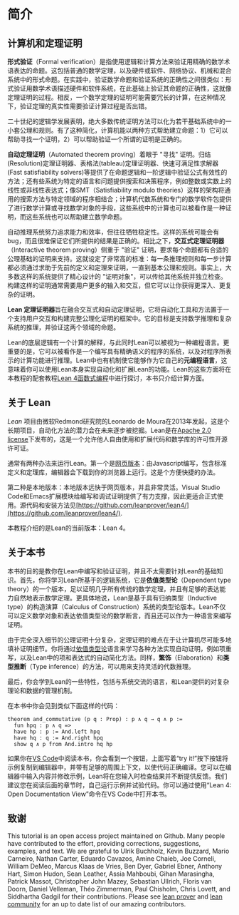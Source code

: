 <!--
Introduction
-->

简介
============

<!--
Computers and Theorem Proving
-->

计算机和定理证明
-----------------------------

<!--
*Formal verification* involves the use of logical and computational methods to establish claims that are expressed in
precise mathematical terms. These can include ordinary mathematical theorems, as well as claims that pieces of hardware
or software, network protocols, and mechanical and hybrid systems meet their specifications. In practice, there is not a
sharp distinction between verifying a piece of mathematics and verifying the correctness of a system: formal
verification requires describing hardware and software systems in mathematical terms, at which point establishing claims
as to their correctness becomes a form of theorem proving. Conversely, the proof of a mathematical theorem may require a
lengthy computation, in which case verifying the truth of the theorem requires verifying that the computation does what
it is supposed to do.
-->

**形式验证**（Formal verification）是指使用逻辑和计算方法来验证用精确的数学术语表达的命题。这包括普通的数学定理，以及硬件或软件、网络协议、机械和混合系统中的形式命题。在实践中，验证数学命题和验证系统的正确性之间很类似：形式验证用数学术语描述硬件和软件系统，在此基础上验证其命题的正确性，这就像定理证明的过程。相反，一个数学定理的证明可能需要冗长的计算，在这种情况下，验证定理的真实性需要验证计算过程是否出错。

<!--
The gold standard for supporting a mathematical claim is to provide a proof, and twentieth-century developments in logic
show most if not all conventional proof methods can be reduced to a small set of axioms and rules in any of a number of
foundational systems. With this reduction, there are two ways that a computer can help establish a claim: it can help
find a proof in the first place, and it can help verify that a purported proof is correct.
-->

二十世纪的逻辑学发展表明，绝大多数传统证明方法可以化为若干基础系统中的一小套公理和规则。有了这种简化，计算机能以两种方式帮助建立命题：1）它可以帮助寻找一个证明，2）可以帮助验证一个所谓的证明是正确的。

<!--
*Automated theorem proving* focuses on the "finding" aspect. Resolution theorem provers, tableau theorem provers, fast
satisfiability solvers, and so on provide means of establishing the validity of formulas in propositional and
first-order logic. Other systems provide search procedures and decision procedures for specific languages and domains,
such as linear or nonlinear expressions over the integers or the real numbers. Architectures like SMT ("satisfiability
modulo theories") combine domain-general search methods with domain-specific procedures. Computer algebra systems and
specialized mathematical software packages provide means of carrying out mathematical computations, establishing
mathematical bounds, or finding mathematical objects. A calculation can be viewed as a proof as well, and these systems,
too, help establish mathematical claims.
-->

**自动定理证明**（Automated theorem proving）着眼于 "寻找" 证明。归结(Resolution)定理证明器、表格法(tableau)定理证明器、快速可满足性求解器(Fast satisfiability solvers)等提供了在命题逻辑和一阶逻辑中验证公式有效性的方法；还有些系统为特定的语言和问题提供搜索和决策程序，例如整数或实数上的线性或非线性表达式；像SMT（Satisfiability modulo theories）这样的架构将通用的搜索方法与特定领域的程序相结合；计算机代数系统和专门的数学软件包提供了进行数学计算或寻找数学对象的手段，这些系统中的计算也可以被看作是一种证明，而这些系统也可以帮助建立数学命题。

<!--
Automated reasoning systems strive for power and efficiency, often at the expense of guaranteed soundness. Such systems
can have bugs, and it can be difficult to ensure that the results they deliver are correct. In contrast, *interactive
theorem proving* focuses on the "verification" aspect of theorem proving, requiring that every claim is supported by a
proof in a suitable axiomatic foundation. This sets a very high standard: every rule of inference and every step of a
calculation has to be justified by appealing to prior definitions and theorems, all the way down to basic axioms and
rules. In fact, most such systems provide fully elaborated "proof objects" that can be communicated to other systems and
checked independently. Constructing such proofs typically requires much more input and interaction from users, but it
allows you to obtain deeper and more complex proofs.
-->

自动推理系统努力追求能力和效率，但往往牺牲稳定性。这样的系统可能会有bug，而且很难保证它们所提供的结果是正确的。相比之下，**交互式定理证明器**（Interactive theorem proving）侧重于 "验证" 证明，要求每个命题都有合适的公理基础的证明来支持。这就设定了非常高的标准：每一条推理规则和每一步计算都必须通过求助于先前的定义和定理来证明，一直到基本公理和规则。事实上，大多数这样的系统提供了精心设计的 "证明对象"，可以传给其他系统并独立检查。构建这样的证明通常需要用户更多的输入和交互，但它可以让你获得更深入、更复杂的证明。

<!--
The *Lean Theorem Prover* aims to bridge the gap between interactive and automated theorem proving, by situating
automated tools and methods in a framework that supports user interaction and the construction of fully specified
axiomatic proofs. The goal is to support both mathematical reasoning and reasoning about complex systems, and to verify
claims in both domains.
-->

**Lean 定理证明器**旨在融合交互式和自动定理证明，它将自动化工具和方法置于一个支持用户交互和构建完整公理化证明的框架中。它的目标是支持数学推理和复杂系统的推理，并验证这两个领域的命题。

<!--
Lean's underlying logic has a computational interpretation, and Lean can be viewed equally well as a programming
language. More to the point, it can be viewed as a system for writing programs with a precise semantics, as well as
reasoning about the functions that the programs compute. Lean also has mechanisms to serve as its own *metaprogramming
language*, which means that you can implement automation and extend the functionality of Lean using Lean itself. These
aspects of Lean are described in the free online book, [Functional Programming in Lean](https://lean-lang.org/functional_programming_in_lean/), though computational
aspects of the system will make an appearance here.
-->

Lean的底层逻辑有一个计算的解释，与此同时Lean可以被视为一种编程语言。更重要的是，它可以被看作是一个编写具有精确语义的程序的系统，以及对程序所表示的计算功能进行推理。Lean中也有机制使它能够作为它自己的**元编程语言**，这意味着你可以使用Lean本身实现自动化和扩展Lean的功能。Lean的这些方面将在本教程的配套教程[Lean 4函数式编程](https://www.leanprover.cn/fp-lean-zh/)中进行探讨，本书只介绍计算方面。

<!--
About Lean
-->

关于 Lean
----------

<!--
The *Lean* project was launched by Leonardo de Moura at Microsoft Research Redmond in 2013. It is an ongoing, long-term
effort, and much of the potential for automation will be realized only gradually over time. Lean is released under the
[Apache 2.0 license](LICENSE), a permissive open source license that permits others to use and extend the code and
mathematical libraries freely.
-->

*Lean* 项目由微软Redmond研究院的Leonardo de Moura在2013年发起，这是个长期项目，自动化方法的潜力会在未来逐步被挖掘。Lean是在[Apache 2.0 license](LICENSE)下发布的，这是一个允许他人自由使用和扩展代码和数学库的许可性开源许可证。


<!--
To install Lean in your computer consider using the [Quickstart](https://github.com/leanprover/lean4/blob/master/doc/quickstart.md) instructions. The Lean source code, and instructions for building Lean, are available at
[https://github.com/leanprover/lean4/](https://github.com/leanprover/lean4/).


This tutorial describes the current version of Lean, known as Lean 4.
-->

通常有两种办法来运行Lean。第一个是[网页版本](https://live.lean-lang.org/)：由Javascript编写，包含标准定义和定理库，编辑器会下载到你的浏览器上运行。这是个方便快捷的办法。

第二种是本地版本：本地版本远快于网页版本，并且非常灵活。Visual Studio Code和Emacs扩展模块给编写和调试证明提供了有力支撑，因此更适合正式使用。源代码和安装方法见[https://github.com/leanprover/lean4/](https://github.com/leanprover/lean4/).

本教程介绍的是Lean的当前版本：Lean 4。

<!--
About this Book
-->

关于本书
---------------

<!--
This book is designed to teach you to develop and verify proofs in Lean. Much of the background information you will
need in order to do this is not specific to Lean at all. To start with, you will learn the logical system that Lean is
based on, a version of *dependent type theory* that is powerful enough to prove almost any conventional mathematical
theorem, and expressive enough to do it in a natural way. More specifically, Lean is based on a version of a system
known as the Calculus of Constructions with inductive types. Lean can not only define mathematical objects and express
mathematical assertions in dependent type theory, but it also can be used as a language for writing proofs.
-->


本书的目的是教你在Lean中编写和验证证明，并且不太需要针对Lean的基础知识。首先，你将学习Lean所基于的逻辑系统，它是**依值类型论**（Dependent type theory）的一个版本，足以证明几乎所有传统的数学定理，并且有足够的表达能力自然地表示数学定理。更具体地说，Lean是基于具有归纳类型（Inductive type）的构造演算（Calculus of Construction）系统的类型论版本。Lean不仅可以定义数学对象和表达依值类型论的数学断言，而且还可以作为一种语言来编写证明。

<!--
Because fully detailed axiomatic proofs are so complicated, the challenge of theorem proving is to have the computer
fill in as many of the details as possible. You will learn various methods to support this in [dependent type
theory](dependent_type_theory.md). For example, term rewriting, and Lean's automated methods for simplifying terms and
expressions automatically. Similarly, methods of *elaboration* and *type inference*, which can be used to support
flexible forms of algebraic reasoning.
-->

由于完全深入细节的公理证明十分复杂，定理证明的难点在于让计算机尽可能多地填补证明细节。你将通过[依值类型论](dependent_type_theory.md)语言来学习各种方法实现自动证明，例如项重写，以及Lean中的项和表达式的自动简化方法。同样，**繁饰**（Elaboration）和**类型推断**（Type inference）的方法，可以用来支持灵活的代数推理。


<!--
Finally, you will learn about features that are specific to Lean, including the language you use to communicate
with the system, and the mechanisms Lean offers for managing complex theories and data.

Throughout the text you will find examples of Lean code like the one below:
-->

最后，你会学到Lean的一些特性，包括与系统交流的语言，和Lean提供的对复杂理论和数据的管理机制。

在本书中你会见到类似下面这样的代码：

```lean
theorem and_commutative (p q : Prop) : p ∧ q → q ∧ p :=
  fun hpq : p ∧ q =>
  have hp : p := And.left hpq
  have hq : q := And.right hpq
  show q ∧ p from And.intro hq hp
```

<!--
If you are reading the book inside of [VS Code](https://code.visualstudio.com/), you will see a button that reads "try it!" Pressing the button copies the example to your editor with enough surrounding context to make the code compile correctly. You can type
things into the editor and modify the examples, and Lean will check the results and provide feedback continuously as you
type. We recommend running the examples and experimenting with the code on your own as you work through the chapters
that follow. You can open this book on VS Code by using the command "Lean 4: Open Documentation View".

-->

如果你在[VS Code](https://code.visualstudio.com/)中阅读本书，你会看到一个按钮，上面写着“try it!”按下按钮将示例复制到编辑器中，并带有足够的周围上下文，以使代码正确编译。您可以在编辑器中输入内容并修改示例，Lean将在您输入时检查结果并不断提供反馈。我们建议您在阅读后面的章节时，自己运行示例并试验代码。你可以通过使用“Lean 4: Open Documentation View”命令在VS Code中打开本书。

致谢
---------------

This tutorial is an open access project maintained on Github. Many people have contributed to the effort, providing
corrections, suggestions, examples, and text. We are grateful to Ulrik Buchholz, Kevin Buzzard, Mario Carneiro, Nathan
Carter, Eduardo Cavazos, Amine Chaieb, Joe Corneli, William DeMeo, Marcus Klaas de Vries, Ben Dyer, Gabriel Ebner,
Anthony Hart, Simon Hudon, Sean Leather, Assia Mahboubi, Gihan Marasingha, Patrick Massot, Christopher John Mazey,
Sebastian Ullrich, Floris van Doorn, Daniel Velleman, Théo Zimmerman, Paul Chisholm, Chris Lovett, and Siddhartha Gadgil for their contributions.  Please see [lean prover](https://github.com/leanprover/) and [lean community](https://github.com/leanprover-community/) for an up to date list
of our amazing contributors.
